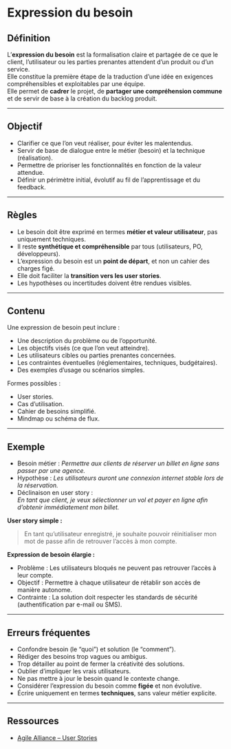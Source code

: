# Expression du besoin

## Définition
L’**expression du besoin** est la formalisation claire et partagée de ce que le client, l’utilisateur ou les parties prenantes attendent d’un produit ou d’un service.  
Elle constitue la première étape de la traduction d’une idée en exigences compréhensibles et exploitables par une équipe.  
Elle permet de **cadrer** le projet, de **partager une compréhension commune** et de servir de base à la création du backlog produit.


---

## Objectif
- Clarifier ce que l’on veut réaliser, pour éviter les malentendus.  
- Servir de base de dialogue entre le métier (besoin) et la technique (réalisation).  
- Permettre de prioriser les fonctionnalités en fonction de la valeur attendue.  
- Définir un périmètre initial, évolutif au fil de l’apprentissage et du feedback.  

---

## Règles
- Le besoin doit être exprimé en termes **métier et valeur utilisateur**, pas uniquement techniques.  
- Il reste **synthétique et compréhensible** par tous (utilisateurs, PO, développeurs).  
- L’expression du besoin est un **point de départ**, et non un cahier des charges figé.  
- Elle doit faciliter la **transition vers les user stories**.  
- Les hypothèses ou incertitudes doivent être rendues visibles.  

---

## Contenu
Une expression de besoin peut inclure :
- Une description du problème ou de l’opportunité.  
- Les objectifs visés (ce que l’on veut atteindre).  
- Les utilisateurs cibles ou parties prenantes concernées.  
- Les contraintes éventuelles (réglementaires, techniques, budgétaires).  
- Des exemples d’usage ou scénarios simples.  

Formes possibles :
- User stories.  
- Cas d’utilisation.  
- Cahier de besoins simplifié.  
- Mindmap ou schéma de flux.  

---

## Exemple

- Besoin métier : *Permettre aux clients de réserver un billet en ligne sans passer par une agence.*  
- Hypothèse : *Les utilisateurs auront une connexion internet stable lors de la réservation.*  
- Déclinaison en user story :  
  *En tant que client, je veux sélectionner un vol et payer en ligne afin d’obtenir immédiatement mon billet.*  

**User story simple :**  
> En tant qu’utilisateur enregistré, je souhaite pouvoir réinitialiser mon mot de passe afin de retrouver l’accès à mon compte.  

**Expression de besoin élargie :**  
- Problème : Les utilisateurs bloqués ne peuvent pas retrouver l’accès à leur compte.  
- Objectif : Permettre à chaque utilisateur de rétablir son accès de manière autonome.  
- Contrainte : La solution doit respecter les standards de sécurité (authentification par e-mail ou SMS).  

---

## Erreurs fréquentes
- Confondre besoin (le “quoi”) et solution (le “comment”).  
- Rédiger des besoins trop vagues ou ambigus.  
- Trop détailler au point de fermer la créativité des solutions.  
- Oublier d’impliquer les vrais utilisateurs.  
- Ne pas mettre à jour le besoin quand le contexte change.  
- Considérer l’expression du besoin comme **figée** et non évolutive. 
- Écrire uniquement en termes **techniques**, sans valeur métier explicite.  

---

## Ressources
- [Agile Alliance – User Stories](https)
